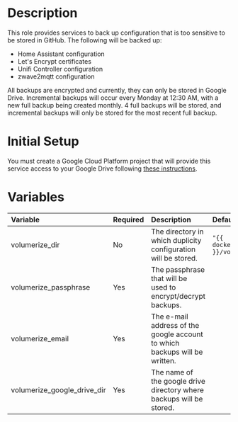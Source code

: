# Description

This role provides services to back up configuration that is too sensitive to be stored in GitHub.  The following will
be backed up:

 * Home Assistant configuration
 * Let's Encrypt certificates
 * Unifi Controller configuration
 * zwave2mqtt configuration

All backups are encrypted and currently, they can only be stored in Google Drive.  Incremental backups will occur every
Monday at 12:30 AM, with a new full backup being created monthly.  4 full backups will be stored, and incremental
backups will only be stored for the most recent full backup.

# Initial Setup

You must create a Google Cloud Platform project that will provide this service access to your Google Drive following
[these instructions](https://github.com/fekide/volumerize/tree/master/backends/GoogleDrive).

# Variables

| Variable                    | Required | Description                                                                | Default                                  |
|:----------------------------|:---------|:---------------------------------------------------------------------------|:-----------------------------------------|
| volumerize_dir              | No       | The directory in which duplicity configuration will be stored.             | `"{{ docker_compose_dir }}/volumerize"`  |
| volumerize_passphrase       | Yes      | The passphrase that will be used to encrypt/decrypt backups.               |                                          |
| volumerize_email            | Yes      | The e-mail address of the google account to which backups will be written. |                                          |
| volumerize_google_drive_dir | Yes      | The name of the google drive directory where backups will be stored.       |                                          |
